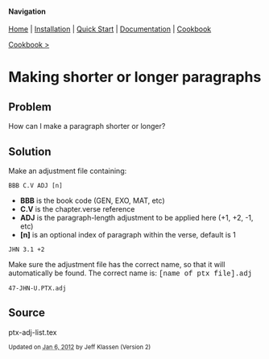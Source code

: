 #### Navigation

[Home](../home/README.md)  | [Installation](../installation/README.md) | [Quick Start](../quick-start/README.md) | [Documentation](../documentation/README.md) | [Cookbook ](../cookbook/README.md) 

[Cookbook >](../README.md) 


# <span class="entry-title">Making shorter or longer paragraphs</span>



## <a name="TOC-Problem">Problem</a>

<a name="TOC-Problem">

How can I make a paragraph shorter or longer?

</a>

## <a name="TOC-Problem"></a><a name="TOC-Solution">Solution</a>

<a name="TOC-Solution">

Make an adjustment file containing:

`BBB C.V ADJ [n]`


*   **BBB** is the book code (GEN, EXO, MAT, etc)
*   **C.V** is the chapter.verse reference
*   **ADJ** is the paragraph-length adjustment to be applied here (+1, +2, -1, etc)
*   **[n]** is an optional index of paragraph within the verse, default is 1

`JHN 3.1 +2`


Make sure the adjustment file has the correct name, so that it will automatically be found. The correct name is: <font face="'courier new', monospace">[name of ptx file].adj</font>

`47-JHN-U.PTX.adj`


## <a name="TOC-Solution"></a><a name="TOC-Source">Source</a>



ptx-adj-list.tex



<small>Updated on <abbr class="updated" title="2012-01-06T15:44:07.190Z">Jan 6, 2012</abbr> by <span class="author"><span class="vcard">Jeff Klassen</span> </span>(Version <span class="sites:revision">2</span>)</small>  

